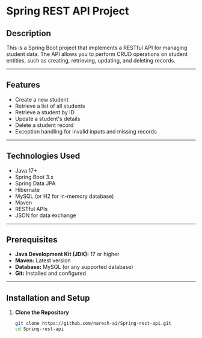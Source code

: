 # Spring REST API Project

## Description
This is a Spring Boot project that implements a RESTful API for managing student data. The API allows you to perform CRUD operations on student entities, such as creating, retrieving, updating, and deleting records.

---

## Features
- Create a new student
- Retrieve a list of all students
- Retrieve a student by ID
- Update a student's details
- Delete a student record
- Exception handling for invalid inputs and missing records

---

## Technologies Used
- Java 17+
- Spring Boot 3.x
- Spring Data JPA
- Hibernate
- MySQL (or H2 for in-memory database)
- Maven
- RESTful APIs
- JSON for data exchange

---

## Prerequisites
- **Java Development Kit (JDK):** 17 or higher
- **Maven:** Latest version
- **Database:** MySQL (or any supported database)
- **Git:** Installed and configured

---

## Installation and Setup

1. **Clone the Repository**
   ```bash
   git clone https://github.com/naresh-ai/Spring-rest-api.git
   cd Spring-rest-api

